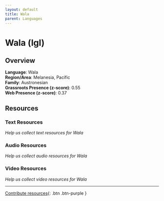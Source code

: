 ```yaml
---
layout: default
title: Wala
parent: Languages
---
```


# Wala (lgl)

## Overview

**Language**: Wala  
**Region/Area**: Melanesia, Pacific  
**Family**: Austronesian  
**Grassroots Presence (z-score)**: 0.55  
**Web Presence (z-score)**: 0.37  

## Resources

### Text Resources
*Help us collect text resources for Wala*

### Audio Resources
*Help us collect audio resources for Wala*

### Video Resources
*Help us collect video resources for Wala*

---

[Contribute resources](https://forms.office.com/e/1SfLJx3u1r){: .btn .btn-purple }
